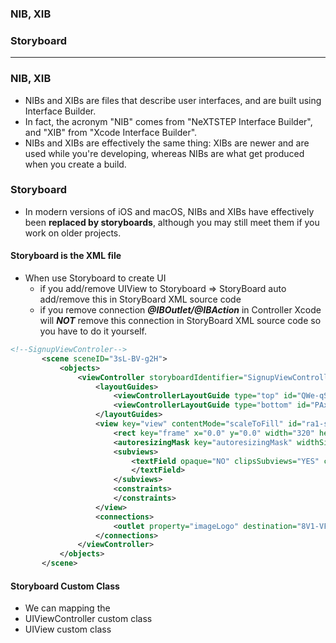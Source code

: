 ### NIB, XIB
### Storyboard

--------------------------
### NIB, XIB
 - NIBs and XIBs are files that describe user interfaces, and are built using Interface Builder.
 - In fact, the acronym "NIB" comes from "NeXTSTEP Interface Builder", and "XIB" from "Xcode Interface Builder".
 - NIBs and XIBs are effectively the same thing: XIBs are newer and are used while you're developing, whereas NIBs are what get produced when you create a build.
 
### Storyboard
 - In modern versions of iOS and macOS, NIBs and XIBs have effectively been **replaced by storyboards**, although you may still meet them if you work on older projects.
 
#### Storyboard is the XML file
 - When use Storyboard to create UI
   - if you add/remove UIView to Storyboard => StoryBoard auto add/remove this in StoryBoard XML source code
   - if you remove connection ***@IBOutlet/@IBAction*** in Controller Xcode will ***NOT*** remove this connection in  StoryBoard XML source code so you have to do it yourself.
   
 ```xml
 <!--SignupViewControler-->
        <scene sceneID="3sL-BV-g2H">
            <objects>
                <viewController storyboardIdentifier="SignupViewController" id="Wsg-xS-efC" customClass="SignupViewController" customModule="FujiSDK" customModuleProvider="target" sceneMemberID="viewController">
                    <layoutGuides>
                        <viewControllerLayoutGuide type="top" id="QWe-qS-mKa"/>
                        <viewControllerLayoutGuide type="bottom" id="PAx-cE-dcG"/>
                    </layoutGuides>
                    <view key="view" contentMode="scaleToFill" id="ra1-sQ-5Aa">
                        <rect key="frame" x="0.0" y="0.0" width="320" height="568"/>
                        <autoresizingMask key="autoresizingMask" widthSizable="YES" heightSizable="YES"/>
                        <subviews>
                            <textField opaque="NO" clipsSubviews="YES" contentMode="scaleToFill" >
                            </textField>
                        </subviews>
                        <constraints>
                        </constraints>
                    </view>
                    <connections>
                        <outlet property="imageLogo" destination="8V1-VF-Ajs" id="aFM-Zy-g4j"/>
                    </connections>
                </viewController>
            </objects>
        </scene>

 
 ```
 
#### Storyboard Custom Class
 - We can mapping the 
 - UIViewController custom class
 - UIView custom class
